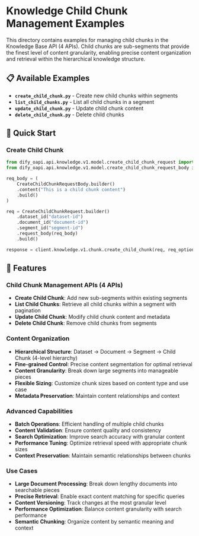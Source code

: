 # Knowledge Child Chunk Management Examples

This directory contains examples for managing child chunks in the Knowledge Base API (4 APIs). Child chunks are sub-segments that provide the finest level of content granularity, enabling precise content organization and retrieval within the hierarchical knowledge structure.

## 📋 Available Examples

- **`create_child_chunk.py`** - Create new child chunks within segments
- **`list_child_chunks.py`** - List all child chunks in a segment
- **`update_child_chunk.py`** - Update child chunk content
- **`delete_child_chunk.py`** - Delete child chunks

## 🚀 Quick Start

### Create Child Chunk

```python
from dify_oapi.api.knowledge.v1.model.create_child_chunk_request import CreateChildChunkRequest
from dify_oapi.api.knowledge.v1.model.create_child_chunk_request_body import CreateChildChunkRequestBody

req_body = (
    CreateChildChunkRequestBody.builder()
    .content("This is a child chunk content")
    .build()
)

req = CreateChildChunkRequest.builder()
    .dataset_id("dataset-id")
    .document_id("document-id")
    .segment_id("segment-id")
    .request_body(req_body)
    .build()

response = client.knowledge.v1.chunk.create_child_chunk(req, req_option)
```

## 🔧 Features

### Child Chunk Management APIs (4 APIs)
- **Create Child Chunk**: Add new sub-segments within existing segments
- **List Child Chunks**: Retrieve all child chunks within a segment with pagination
- **Update Child Chunk**: Modify child chunk content and metadata
- **Delete Child Chunk**: Remove child chunks from segments

### Content Organization
- **Hierarchical Structure**: Dataset → Document → Segment → Child Chunk (4-level hierarchy)
- **Fine-grained Control**: Precise content segmentation for optimal retrieval
- **Content Granularity**: Break down large segments into manageable pieces
- **Flexible Sizing**: Customize chunk sizes based on content type and use case
- **Metadata Preservation**: Maintain content relationships and context

### Advanced Capabilities
- **Batch Operations**: Efficient handling of multiple child chunks
- **Content Validation**: Ensure content quality and consistency
- **Search Optimization**: Improve search accuracy with granular content
- **Performance Tuning**: Optimize retrieval speed with appropriate chunk sizes
- **Context Preservation**: Maintain semantic relationships between chunks

### Use Cases
- **Large Document Processing**: Break down lengthy documents into searchable pieces
- **Precise Retrieval**: Enable exact content matching for specific queries
- **Content Versioning**: Track changes at the most granular level
- **Performance Optimization**: Balance content granularity with search performance
- **Semantic Chunking**: Organize content by semantic meaning and context